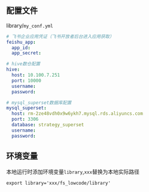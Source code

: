## 配置文件
library/`my_conf.yml`
```yaml
# 飞书企业应用凭证（飞书开放者后台进入应用获取）
feishu_app:
  app_id: 
  app_secret:

# hive数仓配置
hive:
  host: 10.100.7.251
  port: 10000
  username: 
  password: 

# mysql_superset数据库配置
mysql_superset:
  host: rm-2ze48vdh0x9w6ykh7.mysql.rds.aliyuncs.com
  port: 3306
  database: strategy_superset
  username: 
  password: 
```

## 环境变量
本地运行时添加环境变量`library`,`xxx`替换为本地实际路径
```shell
export library='xxx/fs_lowcode/library'
```
